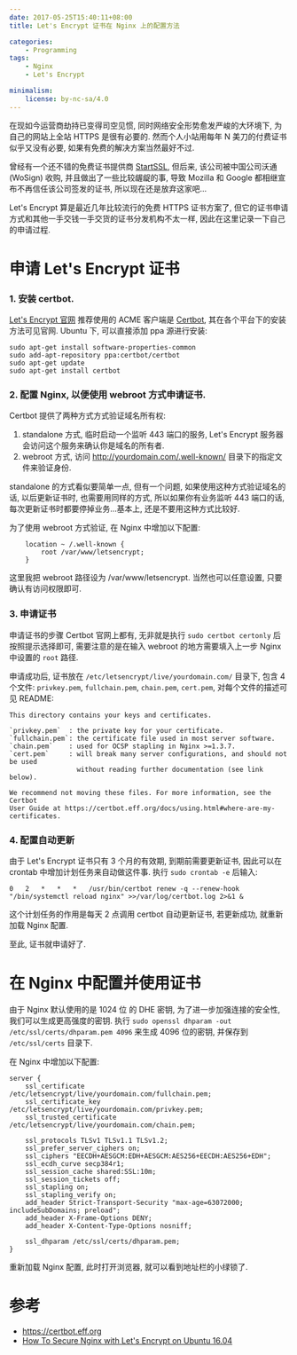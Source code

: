```yaml
---
date: 2017-05-25T15:40:11+08:00
title: Let's Encrypt 证书在 Nginx 上的配置方法

categories:
    - Programming
tags:
    - Nginx
    - Let's Encrypt

minimalism:
    license: by-nc-sa/4.0
---
```


在现如今运营商劫持已变得司空见惯, 同时网络安全形势愈发严峻的大环境下, 为自己的网站上全站
HTTPS 是很有必要的. 然而个人小站用每年 N 美刀的付费证书似乎又没有必要, 如果有免费的解决方案当然最好不过.

曾经有一个还不错的免费证书提供商 [StartSSL](https://www.startssl.com), 但后来,
该公司被中国公司沃通 (WoSign) 收购, 并且做出了一些比较龌龊的事, 导致 Mozilla 和 Google
都相继宣布不再信任该公司签发的证书, 所以现在还是放弃这家吧...

Let's Encrypt 算是最近几年比较流行的免费 HTTPS 证书方案了,
但它的证书申请方式和其他一手交钱一手交货的证书分发机构不太一样, 因此在这里记录一下自己的申请过程.
<!--more-->

# 申请 Let's Encrypt 证书
### 1. 安装 certbot.
[Let's Encrypt 官网](https://letsencrypt.org) 推荐使用的 ACME 客户端是 [Certbot](https://certbot.eff.org),
其在各个平台下的安装方法可见官网. Ubuntu 下, 可以直接添加 ppa 源进行安装:

``` shell
sudo apt-get install software-properties-common
sudo add-apt-repository ppa:certbot/certbot
sudo apt-get update
sudo apt-get install certbot
```

### 2. 配置 Nginx, 以便使用 webroot 方式申请证书.
Certbot 提供了两种方式方式验证域名所有权:
1. standalone 方式, 临时启动一个监听 443 端口的服务, Let's Encrypt 
服务器会访问这个服务来确认你是域名的所有者.
2. webroot 方式, 访问 http://yourdomain.com/.well-known/ 目录下的指定文件来验证身份.

standalone 的方式看似要简单一点, 但有一个问题, 如果使用这种方式验证域名的话,
以后更新证书时, 也需要用同样的方式, 所以如果你有业务监听 443 端口的话,
每次更新证书时都要停掉业务...基本上, 还是不要用这种方式比较好.

为了使用 webroot 方式验证, 在 Nginx 中增加以下配置:

``` nginx
    location ~ /.well-known {
        root /var/www/letsencrypt;
    }
```

这里我把 webroot 路径设为 /var/www/letsencrypt. 当然也可以任意设置, 只要确认有访问权限即可.

### 3. 申请证书
申请证书的步骤 Certbot 官网上都有, 无非就是执行 `sudo certbot certonly`
后按照提示选择即可, 需要注意的是在输入 webroot 的地方需要填入上一步 Nginx
中设置的 `root` 路径.

申请成功后, 证书放在 `/etc/letsencrypt/live/yourdomain.com/` 目录下, 包含 4 个文件:
`privkey.pem`, `fullchain.pem`, `chain.pem`, `cert.pem`, 对每个文件的描述可见 README:

``` text
This directory contains your keys and certificates.

`privkey.pem`  : the private key for your certificate.
`fullchain.pem`: the certificate file used in most server software.
`chain.pem`    : used for OCSP stapling in Nginx >=1.3.7.
`cert.pem`     : will break many server configurations, and should not be used
                 without reading further documentation (see link below).

We recommend not moving these files. For more information, see the Certbot
User Guide at https://certbot.eff.org/docs/using.html#where-are-my-certificates.
```

### 4. 配置自动更新

由于 Let's Encrypt 证书只有 3 个月的有效期, 到期前需要更新证书, 因此可以在 crontab
中增加计划任务来自动做这件事. 执行 `sudo crontab -e` 后输入:

``` text
0   2   *   *   *   /usr/bin/certbot renew -q --renew-hook "/bin/systemctl reload nginx" >>/var/log/certbot.log 2>&1 &
```

这个计划任务的作用是每天 2 点调用 certbot 自动更新证书, 若更新成功, 就重新加载 Nginx 配置.

至此, 证书就申请好了.

# 在 Nginx 中配置并使用证书
由于 Nginx 默认使用的是 1024 位 的 DHE 密钥, 为了进一步加强连接的安全性,
我们可以生成更高强度的密钥. 执行 `sudo openssl dhparam -out /etc/ssl/certs/dhparam.pem 4096`
来生成 4096 位的密钥, 并保存到 `/etc/ssl/certs` 目录下.

在 Nginx 中增加以下配置:

``` nginx
server {
    ssl_certificate /etc/letsencrypt/live/yourdomain.com/fullchain.pem;
    ssl_certificate_key /etc/letsencrypt/live/yourdomain.com/privkey.pem;
    ssl_trusted_certificate /etc/letsencrypt/live/yourdomain.com/chain.pem;

    ssl_protocols TLSv1 TLSv1.1 TLSv1.2;
    ssl_prefer_server_ciphers on;
    ssl_ciphers "EECDH+AESGCM:EDH+AESGCM:AES256+EECDH:AES256+EDH";
    ssl_ecdh_curve secp384r1;
    ssl_session_cache shared:SSL:10m;
    ssl_session_tickets off;
    ssl_stapling on;
    ssl_stapling_verify on;
    add_header Strict-Transport-Security "max-age=63072000; includeSubDomains; preload";
    add_header X-Frame-Options DENY;
    add_header X-Content-Type-Options nosniff;

    ssl_dhparam /etc/ssl/certs/dhparam.pem;
}
```

重新加载 Nginx 配置, 此时打开浏览器, 就可以看到地址栏的小绿锁了.

# 参考
- https://certbot.eff.org
- [How To Secure Nginx with Let's Encrypt on Ubuntu 16.04](https://www.digitalocean.com/community/tutorials/how-to-secure-nginx-with-let-s-encrypt-on-ubuntu-16-04)
